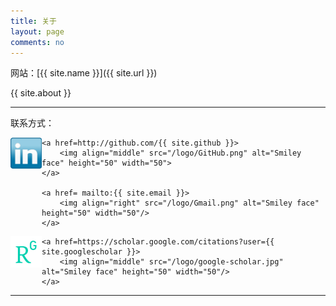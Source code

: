 ```yaml
---
title: 关于
layout: page
comments: no
---
```


网站：[{{ site.name }}]({{ site.url }})

{{ site.about }}

----

联系方式：        

<p align="top">
	<a href=http://www.linkedin.com/in/{{ site.linkedin }}>
		<img align="left" src="/logo/linkedin.jpg" alt="Smiley face" height="50" width="50">
	</a> 

	<a href=http://github.com/{{ site.github }}>
		<img align="middle" src="/logo/GitHub.png" alt="Smiley face" height="50" width="50">
	</a>

	<a href= mailto:{{ site.email }}>
		<img align="right" src="/logo/Gmail.png" alt="Smiley face" height="50" width="50"/>
	</a>
</p>

<p align="top">
	<a href=https://www.researchgate.net/profile/{{ site.researchgate }}>
		<img align="left" src="/logo/rg.png" alt="Smiley face" height="50" width="50"/>
	</a>

	<a href=https://scholar.google.com/citations?user={{ site.googlescholar }}>
		<img align="middle" src="/logo/google-scholar.jpg" alt="Smiley face" height="50" width="50"/>
	</a>
</p>

----


